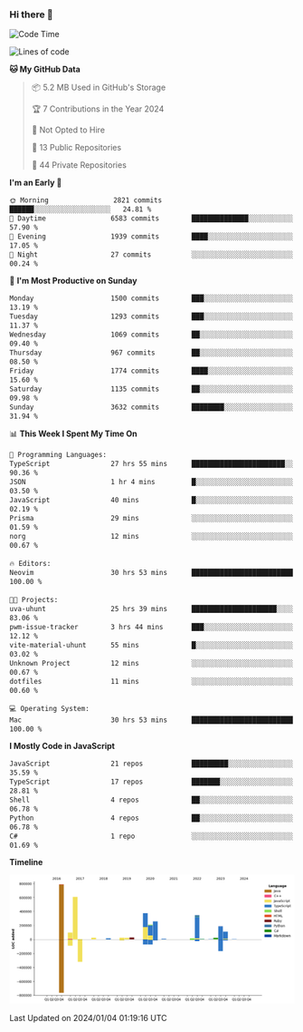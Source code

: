 ### Hi there 👋

<!--
**Clumsy-Coder/Clumsy-Coder** is a ✨ _special_ ✨ repository because its `README.md` (this file) appears on your GitHub profile.

Here are some ideas to get you started:

- 🔭 I’m currently working on ...
- 🌱 I’m currently learning ...
- 👯 I’m looking to collaborate on ...
- 🤔 I’m looking for help with ...
- 💬 Ask me about ...
- 📫 How to reach me: ...
- 😄 Pronouns: ...
- ⚡ Fun fact: ...
-->

<!-- anmol098/waka-readme-stats -->
<!--START_SECTION:waka-->
![Code Time](http://img.shields.io/badge/Code%20Time-576%20hrs%2036%20mins-blue)

![Lines of code](https://img.shields.io/badge/From%20Hello%20World%20I%27ve%20Written-3.1%20million%20lines%20of%20code-blue)

**🐱 My GitHub Data** 

> 📦 5.2 MB Used in GitHub's Storage 
 > 
> 🏆 7 Contributions in the Year 2024
 > 
> 🚫 Not Opted to Hire
 > 
> 📜 13 Public Repositories 
 > 
> 🔑 44 Private Repositories 
 > 
**I'm an Early 🐤** 

```text
🌞 Morning                2821 commits        ██████░░░░░░░░░░░░░░░░░░░   24.81 % 
🌆 Daytime                6583 commits        ██████████████░░░░░░░░░░░   57.90 % 
🌃 Evening                1939 commits        ████░░░░░░░░░░░░░░░░░░░░░   17.05 % 
🌙 Night                  27 commits          ░░░░░░░░░░░░░░░░░░░░░░░░░   00.24 % 
```
📅 **I'm Most Productive on Sunday** 

```text
Monday                   1500 commits        ███░░░░░░░░░░░░░░░░░░░░░░   13.19 % 
Tuesday                  1293 commits        ███░░░░░░░░░░░░░░░░░░░░░░   11.37 % 
Wednesday                1069 commits        ██░░░░░░░░░░░░░░░░░░░░░░░   09.40 % 
Thursday                 967 commits         ██░░░░░░░░░░░░░░░░░░░░░░░   08.50 % 
Friday                   1774 commits        ████░░░░░░░░░░░░░░░░░░░░░   15.60 % 
Saturday                 1135 commits        ██░░░░░░░░░░░░░░░░░░░░░░░   09.98 % 
Sunday                   3632 commits        ████████░░░░░░░░░░░░░░░░░   31.94 % 
```


📊 **This Week I Spent My Time On** 

```text
💬 Programming Languages: 
TypeScript               27 hrs 55 mins      ███████████████████████░░   90.36 % 
JSON                     1 hr 4 mins         █░░░░░░░░░░░░░░░░░░░░░░░░   03.50 % 
JavaScript               40 mins             █░░░░░░░░░░░░░░░░░░░░░░░░   02.19 % 
Prisma                   29 mins             ░░░░░░░░░░░░░░░░░░░░░░░░░   01.59 % 
norg                     12 mins             ░░░░░░░░░░░░░░░░░░░░░░░░░   00.67 % 

🔥 Editors: 
Neovim                   30 hrs 53 mins      █████████████████████████   100.00 % 

🐱‍💻 Projects: 
uva-uhunt                25 hrs 39 mins      █████████████████████░░░░   83.06 % 
pwm-issue-tracker        3 hrs 44 mins       ███░░░░░░░░░░░░░░░░░░░░░░   12.12 % 
vite-material-uhunt      55 mins             █░░░░░░░░░░░░░░░░░░░░░░░░   03.02 % 
Unknown Project          12 mins             ░░░░░░░░░░░░░░░░░░░░░░░░░   00.67 % 
dotfiles                 11 mins             ░░░░░░░░░░░░░░░░░░░░░░░░░   00.60 % 

💻 Operating System: 
Mac                      30 hrs 53 mins      █████████████████████████   100.00 % 
```

**I Mostly Code in JavaScript** 

```text
JavaScript               21 repos            █████████░░░░░░░░░░░░░░░░   35.59 % 
TypeScript               17 repos            ███████░░░░░░░░░░░░░░░░░░   28.81 % 
Shell                    4 repos             ██░░░░░░░░░░░░░░░░░░░░░░░   06.78 % 
Python                   4 repos             ██░░░░░░░░░░░░░░░░░░░░░░░   06.78 % 
C#                       1 repo              ░░░░░░░░░░░░░░░░░░░░░░░░░   01.69 % 
```



**Timeline**

![Lines of Code chart](https://raw.githubusercontent.com/Clumsy-Coder/Clumsy-Coder/main/assets/bar_graph.png)


 Last Updated on 2024/01/04 01:19:16 UTC
<!--END_SECTION:waka-->
